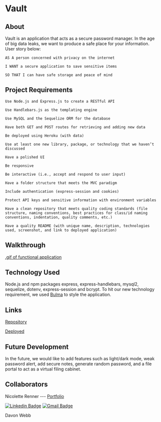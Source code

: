 # Vault

## About

Vault is an application that acts as a secure password manager. In the age of big data leaks, we want to produce a safe place for your information. User story below:

`AS A person concerned with privacy on the internet`

`I WANT a secure application to save sensitive items`

`SO THAT I can have safe storage and peace of mind`

## Project Requirements

`Use Node.js and Express.js to create a RESTful API`

`Use Handlebars.js as the templating engine`

`Use MySQL and the Sequelize ORM for the database`

`Have both GET and POST routes for retrieving and adding new data`

`Be deployed using Heroku (with data)`

`Use at least one new library, package, or technology that we haven’t discussed`

`Have a polished UI`

`Be responsive`

`Be interactive (i.e., accept and respond to user input)`

`Have a folder structure that meets the MVC paradigm`

`Include authentication (express-session and cookies)`

`Protect API keys and sensitive information with environment variables`

`Have a clean repository that meets quality coding standards (file structure, naming conventions, best practices for class/id naming conventions, indentation, quality comments, etc.)`

`Have a quality README (with unique name, description, technologies used, screenshot, and link to deployed application)`

## Walkthrough

[.gif of functional application](public/images/screen-capture%20(9).gif)

## Technology Used

Node.js and npm packages express, express-handlebars, mysql2, sequelize, dotenv, express-session and bcrypt. To hit our new technology requirement, we used [Bulma](https://bulma.io/) to style the application.

## Links

[Repository](https://github.com/nrenner0211/password-manager)

[Deployed](https://safe-escarpment-80538.herokuapp.com/)

## Future Development

In the future, we would like to add features such as light/dark mode, weak password alert, add secure notes, generate random password, and a file portal to act as a virtual filing cabinet.

## Collaborators

Nicolette Renner ---
[Portfolio](https://nrenner0211.github.io/my-first-portfolio/)

[![Linkedin Badge](https://img.shields.io/badge/-nrenner0211-blue?style=flat-square&logo=Linkedin&logoColor=white&link=https://www.linkedin.com/in/nrenner0211/)](https://www.linkedin.com/in/nrenner0211/)
[![Gmail Badge](https://img.shields.io/badge/-nrenner0211@gmail.com-c14438?style=flat-square&logo=Gmail&logoColor=white&link=mailto:nrenner0211@gmail.com)](mailto:nrenner0211@gmail.com)

Davon Webb
